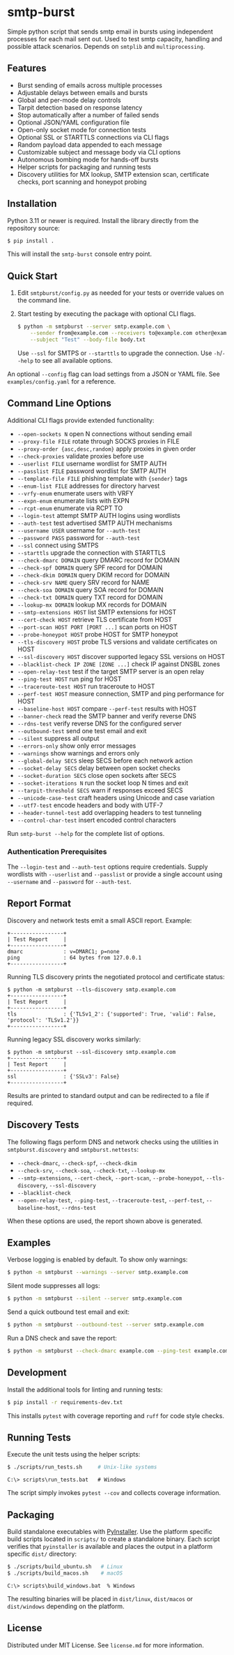 # smtp-burst
Simple python script that sends smtp email in bursts using independent processes for each mail sent out. Used to test smtp capacity, handling and possible attack scenarios. Depends on `smtplib` and `multiprocessing`.

## Features

- Burst sending of emails across multiple processes
- Adjustable delays between emails and bursts
- Global and per-mode delay controls
- Tarpit detection based on response latency
- Stop automatically after a number of failed sends
- Optional JSON/YAML configuration file
- Open-only socket mode for connection tests
- Optional SSL or STARTTLS connections via CLI flags
- Random payload data appended to each message
- Customizable subject and message body via CLI options
- Autonomous bombing mode for hands-off bursts
- Helper scripts for packaging and running tests
- Discovery utilities for MX lookup, SMTP extension scan, certificate checks,
  port scanning and honeypot probing

## Installation

Python 3.11 or newer is required. Install the library directly from the
repository source:

```bash
$ pip install .
```

This will install the `smtp-burst` console entry point.

## Quick Start

1. Edit `smtpburst/config.py` as needed for your tests or override values on the
   command line.
2. Start testing by executing the package with optional CLI flags.

   ```bash
   $ python -m smtpburst --server smtp.example.com \
       --sender from@example.com --receivers to@example.com other@example.com \
       --subject "Test" --body-file body.txt
   ```

   Use `--ssl` for SMTPS or `--starttls` to upgrade the connection.
   Use `-h`/`--help` to see all available options.

An optional `--config` flag can load settings from a JSON or YAML file.
See `examples/config.yaml` for a reference.

## Command Line Options

Additional CLI flags provide extended functionality:

- `--open-sockets N` open N connections without sending email
- `--proxy-file FILE` rotate through SOCKS proxies in FILE
- `--proxy-order {asc,desc,random}` apply proxies in given order
- `--check-proxies` validate proxies before use
- `--userlist FILE` username wordlist for SMTP AUTH
- `--passlist FILE` password wordlist for SMTP AUTH
- `--template-file FILE` phishing template with `{sender}` tags
- `--enum-list FILE` addresses for directory harvest
- `--vrfy-enum` enumerate users with VRFY
- `--expn-enum` enumerate lists with EXPN
- `--rcpt-enum` enumerate via RCPT TO
- `--login-test` attempt SMTP AUTH logins using wordlists
- `--auth-test` test advertised SMTP AUTH mechanisms
- `--username USER` username for `--auth-test`
- `--password PASS` password for `--auth-test`
- `--ssl` connect using SMTPS
- `--starttls` upgrade the connection with STARTTLS
- `--check-dmarc DOMAIN` query DMARC record for DOMAIN
- `--check-spf DOMAIN` query SPF record for DOMAIN
- `--check-dkim DOMAIN` query DKIM record for DOMAIN
- `--check-srv NAME` query SRV record for NAME
- `--check-soa DOMAIN` query SOA record for DOMAIN
- `--check-txt DOMAIN` query TXT record for DOMAIN
- `--lookup-mx DOMAIN` lookup MX records for DOMAIN
- `--smtp-extensions HOST` list SMTP extensions for HOST
- `--cert-check HOST` retrieve TLS certificate from HOST
- `--port-scan HOST PORT [PORT ...]` scan ports on HOST
- `--probe-honeypot HOST` probe HOST for SMTP honeypot
- `--tls-discovery HOST` probe TLS versions and validate certificates on HOST
- `--ssl-discovery HOST` discover supported legacy SSL versions on HOST
- `--blacklist-check IP ZONE [ZONE ...]` check IP against DNSBL zones
- `--open-relay-test` test if the target SMTP server is an open relay
- `--ping-test HOST` run ping for HOST
- `--traceroute-test HOST` run traceroute to HOST
- `--perf-test HOST` measure connection, SMTP and ping performance for HOST
- `--baseline-host HOST` compare `--perf-test` results with HOST
- `--banner-check` read the SMTP banner and verify reverse DNS
- `--rdns-test` verify reverse DNS for the configured server
- `--outbound-test` send one test email and exit
- `--silent` suppress all output
- `--errors-only` show only error messages
- `--warnings` show warnings and errors only
- `--global-delay SECS` sleep SECS before each network action
- `--socket-delay SECS` delay between open socket checks
- `--socket-duration SECS` close open sockets after SECS
- `--socket-iterations N` run the socket loop N times and exit
- `--tarpit-threshold SECS` warn if responses exceed SECS
- `--unicode-case-test` craft headers using Unicode and case variation
- `--utf7-test` encode headers and body with UTF-7
- `--header-tunnel-test` add overlapping headers to test tunneling
- `--control-char-test` insert encoded control characters

Run `smtp-burst --help` for the complete list of options.

### Authentication Prerequisites

The `--login-test` and `--auth-test` options require credentials. Supply
wordlists with `--userlist` and `--passlist` or provide a single account using
`--username` and `--password` for `--auth-test`.

## Report Format

Discovery and network tests emit a small ASCII report. Example:

```
+-----------------+
| Test Report     |
+-----------------+
dmarc             : v=DMARC1; p=none
ping              : 64 bytes from 127.0.0.1
+-----------------+
```

Running TLS discovery prints the negotiated protocol and certificate status:

```
$ python -m smtpburst --tls-discovery smtp.example.com
+-----------------+
| Test Report     |
+-----------------+
tls               : {'TLSv1_2': {'supported': True, 'valid': False, 'protocol': 'TLSv1.2'}}
+-----------------+
```

Running legacy SSL discovery works similarly:

```
$ python -m smtpburst --ssl-discovery smtp.example.com
+-----------------+
| Test Report     |
+-----------------+
ssl               : {'SSLv3': False}
+-----------------+
```

Results are printed to standard output and can be redirected to a file if
required.

## Discovery Tests

The following flags perform DNS and network checks using the utilities in
`smtpburst.discovery` and `smtpburst.nettests`:

- `--check-dmarc`, `--check-spf`, `--check-dkim`
- `--check-srv`, `--check-soa`, `--check-txt`, `--lookup-mx`
- `--smtp-extensions`, `--cert-check`, `--port-scan`, `--probe-honeypot`,
  `--tls-discovery`, `--ssl-discovery`
- `--blacklist-check`
- `--open-relay-test`, `--ping-test`, `--traceroute-test`, `--perf-test`,
  `--baseline-host`, `--rdns-test`

When these options are used, the report shown above is generated.

## Examples

Verbose logging is enabled by default. To show only warnings:

```bash
$ python -m smtpburst --warnings --server smtp.example.com
```

Silent mode suppresses all logs:

```bash
$ python -m smtpburst --silent --server smtp.example.com
```

Send a quick outbound test email and exit:

```bash
$ python -m smtpburst --outbound-test --server smtp.example.com
```

Run a DNS check and save the report:

```bash
$ python -m smtpburst --check-dmarc example.com --ping-test example.com > report.txt
```

## Development

Install the additional tools for linting and running tests:

```bash
$ pip install -r requirements-dev.txt
```

This installs `pytest` with coverage reporting and `ruff` for code style checks.

## Running Tests

Execute the unit tests using the helper scripts:

```bash
$ ./scripts/run_tests.sh     # Unix-like systems
```

```batch
C:\> scripts\run_tests.bat   # Windows
```

The script simply invokes `pytest --cov` and collects coverage information.

## Packaging

Build standalone executables with [PyInstaller](https://www.pyinstaller.org/).
Use the platform specific build scripts located in `scripts/` to create a
standalone binary. Each script verifies that `pyinstaller` is available and
places the output in a platform specific `dist/` directory:

```bash
$ ./scripts/build_ubuntu.sh   # Linux
$ ./scripts/build_macos.sh    # macOS
```

```batch
C:\> scripts\build_windows.bat  % Windows
```

The resulting binaries will be placed in `dist/linux`, `dist/macos` or
`dist/windows` depending on the platform.

## License

Distributed under MIT License. See `license.md` for more information.

